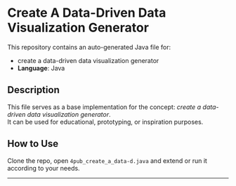 # Create A Data-Driven Data Visualization Generator

This repository contains an auto-generated Java file for:

- create a data-driven data visualization generator
- **Language**: Java

## Description

This file serves as a base implementation for the concept: *create a data-driven data visualization generator*.  
It can be used for educational, prototyping, or inspiration purposes.

## How to Use

Clone the repo, open `4pub_create_a_data-d.java` and extend or run it according to your needs.

---


